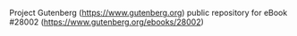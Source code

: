 Project Gutenberg (https://www.gutenberg.org) public repository for eBook #28002 (https://www.gutenberg.org/ebooks/28002)
